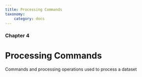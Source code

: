 ```yaml
---
title: Processing Commands
taxonomy:
    category: docs
---
```


### Chapter 4

# Processing Commands

Commands and processing operations used to process a dataset
